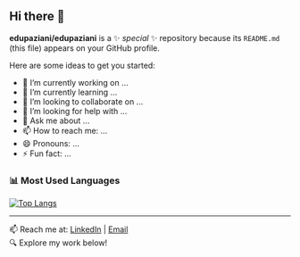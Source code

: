 ## Hi there 👋


**edupaziani/edupaziani** is a ✨ _special_ ✨ repository because its `README.md` (this file) appears on your GitHub profile.

Here are some ideas to get you started:

- 🔭 I’m currently working on ...
- 🌱 I’m currently learning ...
- 👯 I’m looking to collaborate on ...
- 🤔 I’m looking for help with ...
- 💬 Ask me about ...
- 📫 How to reach me: ...
- 😄 Pronouns: ...
- ⚡ Fun fact: ...

### 📊 Most Used Languages
[![Top Langs](https://github-readme-stats.vercel.app/api/top-langs/?username=SEU_USUARIO&layout=compact&theme=default)](https://github.com/SEU_USUARIO)

---

📫 Reach me at: [LinkedIn](https://www.linkedin.com/in/SEU-LINKEDIN) | [Email](mailto:SEUEMAIL@exemplo.com)  
🔍 Explore my work below!
